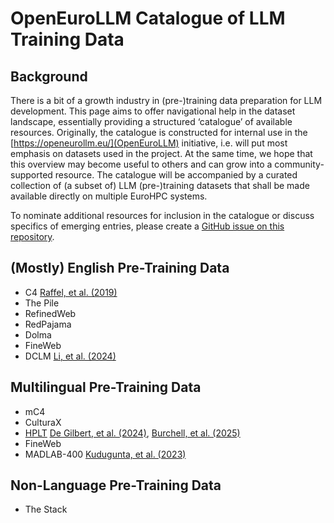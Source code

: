# OpenEuroLLM Catalogue of LLM Training Data

## Background

There is a bit of a growth industry in (pre-)training data preparation for LLM development.
This page aims to offer navigational help in the dataset landscape, essentially providing a structured ‘catalogue’ of available resources.
Originally, the catalogue is constructed for internal use in the [https://openeurollm.eu/](OpenEuroLLM) initiative, i.e. will put most emphasis on datasets used in the project.
At the same time, we hope that this overview may become useful to others and can grow into a community-supported resource.
The catalogue will be accompanied by a curated collection of (a subset of) LLM (pre-)training datasets that shall be made available directly on multiple EuroHPC systems.

To nominate additional resources for inclusion in the catalogue or discuss specifics of emerging entries, please create a [GitHub issue on this repository](https://github.com/OpenEuroLLM/training-data-catalogue/issues).


## (Mostly) English Pre-Training Data

+ C4 [Raffel, et al. (2019)](https://arxiv.org/abs/1910.10683)
+ The Pile
+ RefinedWeb
+ RedPajama
+ Dolma
+ FineWeb 
+ DCLM [Li, et al. (2024)](https://arxiv.org/pdf/2406.11794)

## Multilingual Pre-Training Data

+ mC4
+ CulturaX
+ [HPLT](hplt/README.md) [De Gilbert, et al. (2024)](https://arxiv.org/abs/2403.14009), [Burchell, et al. (2025)](https://arxiv.org/abs/2503.10267)
+ FineWeb
+ MADLAB-400 [Kudugunta, et al. (2023)](https://arxiv.org/abs/2309.04662)


## Non-Language Pre-Training Data

+ The Stack
